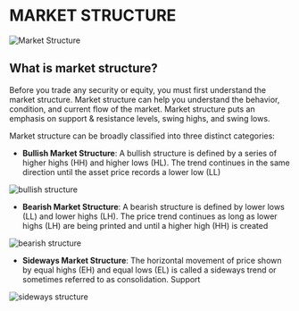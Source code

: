# MARKET STRUCTURE 
![Market Structure](https://github.com/RodSmoove/road_documentation_exercise/blob/main/assets/rodsmoove_3.jpg)




## What is market structure?

Before you trade any security or equity, you must first understand the market structure. Market structure can help you understand the behavior, condition, and current flow of the market. Market structure puts an emphasis on support & resistance levels, swing highs, and swing lows.








Market structure can be broadly classified into three distinct categories:



 
 
 * **Bullish Market Structure**:
       A bullish structure is defined by a series of higher highs (HH) and higher lows (HL). The trend continues in the same direction until the asset price records a lower low (LL)


![bullish structure](https://github.com/RodSmoove/road_documentation_exercise/blob/main/assets/rodsmoove_4.png)




* **Bearish Market Structure**:
      A bearish structure is defined by lower lows (LL) and lower highs (LH). The price trend continues as long as lower highs (LH) are being printed and until a higher high (HH) is created


![bearish structure](https://github.com/RodSmoove/road_documentation_exercise/blob/main/assets/rodsmoove_5.png)





* **Sideways Market Structure**:
        The horizontal movement of price shown by equal highs (EH) and equal lows (EL) is called a sideways trend or sometimes referred to as consolidation.
Support


![sideways structure](https://github.com/RodSmoove/road_documentation_exercise/blob/main/assets/rodsmoove_2.png)
